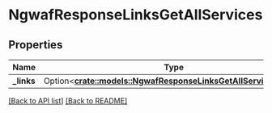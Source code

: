 # NgwafResponseLinksGetAllServices

## Properties

Name | Type | Description | Notes
------------ | ------------- | ------------- | -------------
**_links** | Option<[**crate::models::NgwafResponseLinksGetAllServicesLinks**](NgwafResponseLinksGetAllServicesLinks.md)> |  | 

[[Back to API list]](../README.md#documentation-for-api-endpoints) [[Back to README]](../README.md)


